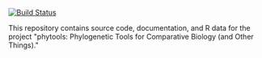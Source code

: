 [![Build Status](https://travis-ci.org/josephwb/phytools.svg?branch=master)](https://travis-ci.org/josephwb/phytools)

This repository contains source code, documentation, and R data for the project "phytools: Phylogenetic Tools for Comparative Biology (and Other Things)."

